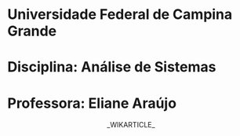 # Universidade Federal de Campina Grande
# Disciplina: Análise de Sistemas
# Professora: Eliane Araújo
<p align="center"> _WIKARTICLE_ </p>
